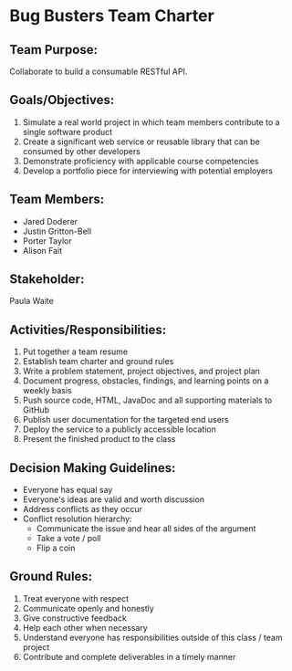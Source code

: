 # Bug Busters Team Charter

## Team Purpose:
Collaborate to build a consumable RESTful API.

## Goals/Objectives:
1. Simulate a real world project in which team members contribute to a single software product
2. Create a significant web service or reusable library that can be consumed by other developers
3. Demonstrate proficiency with applicable course competencies
4. Develop a portfolio piece for interviewing with potential employers 

## Team Members:
+ Jared Doderer
+ Justin Gritton-Bell
+ Porter Taylor
+ Alison Fait

## Stakeholder:
Paula Waite

## Activities/Responsibilities:
1. Put together a team resume
2. Establish team charter and ground rules
3. Write a problem statement, project objectives, and project plan
4. Document progress, obstacles, findings, and learning points on a weekly basis
5. Push source code, HTML, JavaDoc and all supporting materials to GitHub 
6. Publish user documentation for the targeted end users
7. Deploy the service to a publicly accessible location 
8. Present the finished product to the class

## Decision Making Guidelines:
+ Everyone has equal say
+ Everyone's ideas are valid and worth discussion
+ Address conflicts as they occur
+ Conflict resolution hierarchy:
  + Communicate the issue and hear all sides of the argument
  + Take a vote / poll
  + Flip a coin

## Ground Rules:
1. Treat everyone with respect
2. Communicate openly and honestly
3. Give constructive feedback 
4. Help each other when necessary 
5. Understand everyone has responsibilities outside of this class / team project 
6. Contribute and complete deliverables in a timely manner